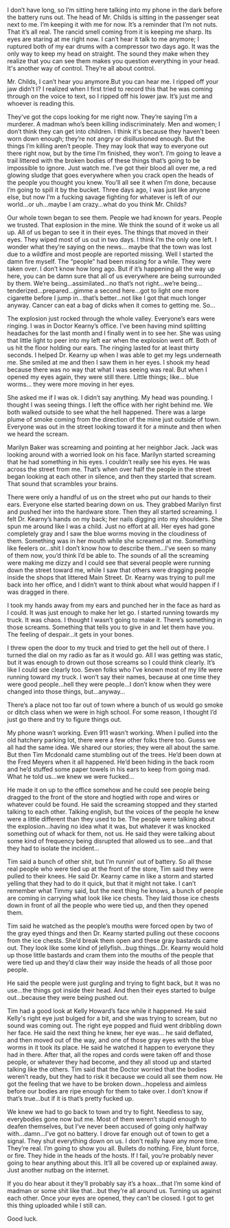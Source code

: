  

I don’t have long, so I’m sitting here talking into my phone in the dark before the battery runs out. The head of Mr. Childs is sitting in the passenger seat next to me. I’m keeping it with me for now. It’s a reminder that I’m not nuts. That it’s all real. The rancid smell coming from it is keeping me sharp. Its eyes are staring at me right now. I can’t hear it talk to me anymore; I ruptured both of my ear drums with a compressor two days ago. It was the only way to keep my head on straight. The sound they make when they realize that you can see them makes you question everything in your head. It's another way of control. They’re all about control.

   Mr. Childs, I can’t hear you anymore.But you can hear me. I ripped off your jaw didn’t I? I realized when I first tried to record this that he was coming through on the voice to text, so I ripped off his lower jaw. It’s just me and whoever is reading this.

   They’ve got the cops looking for me right now. They’re saying I’m a murderer. A madman who’s been killing indiscriminately. Men and women; I don’t think they can get into children. I think it's because they haven’t been worn down enough; they’re not angry or disillusioned enough. But the things I’m killing aren’t people. They may look that way to everyone out there right now, but by the time I’m finished, they won’t. I’m going to leave a trail littered with the broken bodies of these things that’s going to be impossible to ignore. Just watch me. I’ve got their blood all over me, a red glowing sludge that goes everywhere when you crack open the heads of the people you thought you knew. You’ll all see it when I’m done, because I’m going to spill it by the bucket. Three days ago, I was just like anyone else, but now I’m a fucking savage fighting for whatever is left of our world…or uh…maybe I am crazy…what do you think Mr. Childs?

   Our whole town began to see them. People we had known for years. People we trusted. That explosion in the mine. We think the sound of it woke us all up. All of us began to see it in their eyes. The things that moved in their eyes. They wiped most of us out in two days. I think I’m the only one left. I wonder what they’re saying on the news… maybe that the town was lost due to a wildfire and most people are reported missing. Well I started the damn fire myself. The “people” had been missing for a while. They were taken over. I don’t know how long ago. But if it’s happening all the way up here, you can be damn sure that all of us everywhere are being surrounded by them. We’re being…assimilated…no that’s not right…we’re being…tenderized…prepared…gimme a second here…got to light one more cigarette before I jump in…that’s better…not like I got that much longer anyway. Cancer can eat a bag of dicks when it comes to getting me. So…

   The explosion just rocked through the whole valley. Everyone’s ears were ringing. I was in Doctor Kearny’s office. I’ve been having mind splitting headaches for the last month and I finally went in to see her. She was using that little light to peer into my left ear when the explosion went off. Both of us hit the floor holding our ears. The ringing lasted for at least thirty seconds. I helped Dr. Kearny up when I was able to get my legs underneath me. She smiled at me and then I saw them in her eyes. I shook my head because there was no way that what I was seeing was real. But when I opened my eyes again, they were still there. Little things; like… blue worms… they were more moving in her eyes.

   She asked me if I was ok. I didn’t say anything. My head was pounding. I thought I was seeing things. I left the office with her right behind me. We both walked outside to see what the hell happened. There was a large plume of smoke coming from the direction of the mine just outside of town. Everyone was out in the street looking toward it for a minute and then when we heard the scream.

   Marilyn Baker was screaming and pointing at her neighbor Jack. Jack was looking around with a worried look on his face. Marilyn started screaming that he had something in his eyes. I couldn’t really see his eyes. He was across the street from me. That’s when over half the people in the street began looking at each other in silence, and then they started that scream. That sound that scrambles your brains.

   There were only a handful of us on the street who put our hands to their ears. Everyone else started bearing down on us. They grabbed Marilyn first and pushed her into the hardware store. Then they all started screaming. I felt Dr. Kearny’s hands on my back; her nails digging into my shoulders. She spun me around like I was a child. Just no effort at all. Her eyes had gone completely gray and I saw the blue worms moving in the cloudiness of them. Something was in her mouth while she screamed at me. Something like feelers or…shit I don’t know how to describe them…I’ve seen so many of them now, you’d think I’d be able to. The sounds of all the screaming were making me dizzy and I could see that several people were running down the street toward me, while I saw that others were dragging people inside the shops that littered Main Street. Dr. Kearny was trying to pull me back into her office, and I didn’t want to think about what would happen if I was dragged in there.

   I took my hands away from my ears and punched her in the face as hard as I could. It was just enough to make her let go. I started running towards my truck. It was chaos. I thought I wasn’t going to make it. There’s something in those screams. Something that tells you to give in and let them have you. The feeling of despair…it gets in your bones.

   I threw open the door to my truck and tried to get the hell out of there. I turned the dial on my radio as far as it would go. All I was getting was static, but it was enough to drown out those screams so I could think clearly. It’s like I could see clearly too. Seven folks who I’ve known most of my life were running toward my truck. I won’t say their names, because at one time they were good people…hell they were people…I don’t know when they were changed into those things, but…anyway… 

   There’s a place not too far out of town where a bunch of us would go smoke or ditch class when we were in high school. For some reason, I thought I’d just go there and try to figure things out.

   My phone wasn’t working. Even 911 wasn’t working. When I pulled into the old hatchery parking lot, there were a few other folks there too. Guess we all had the same idea. We shared our stories; they were all about the same. But then Tim Mcdonald came stumbling out of the trees. He’d been down at the Fred Meyers when it all happened. He’d been hiding in the back room and he’d stuffed some paper towels in his ears to keep from going mad. What he told us…we knew we were fucked…

  He made it on up to the office somehow and he could see people being dragged to the front of the store and hogtied with rope and wires or whatever could be found. He said the screaming stopped and they started talking to each other. Talking english, but the voices of the people he knew were a little different than they used to be. The people were talking about the explosion…having no idea what it was, but whatever it was knocked something out of whack for them, not us. He said they were talking about some kind of frequency being disrupted that allowed us to see…and that they had to isolate the incident…

   Tim said a bunch of other shit, but I’m runnin’ out of battery. So all those real people who were tied up at the front of the store, Tim said they were pulled to their knees. He said Dr. Kearny came in like a storm and started yelling that they had to do it quick, but that it might not take. I can’t remember what Timmy said, but the next thing he knows, a bunch of people are coming in carrying what look like ice chests. They laid those ice chests down in front of all the people who were tied up, and then they opened them.

  Tim said he watched as the people’s mouths were forced open by two of the gray eyed things and then Dr. Kearny started pulling out these cocoons from the ice chests. She’d break them open and these gray bastards came out. They look like some kind of jellyfish…bug things…Dr. Kearny would hold up those little bastards and cram them into the mouths of the people that were tied up and they’d claw their way inside the heads of all those poor people. 

He said the people were just gurgling and trying to fight back, but it was no use…the things got inside their head. And then their eyes started to bulge out…because they were being pushed out.

   Tim had a good look at Kelly Howard’s face while it happened. He said Kelly's right eye just bulged for a bit, and she was trying to scream, but no sound was coming out. The right eye popped and fluid went dribbling down her face. He said the next thing he knew, her eye was… he said deflated, and then moved out of the way, and one of those gray eyes with the blue worms in it took its place. He said he watched it happen to everyone they had in there. After that, all the ropes and cords were taken off and those people, or whatever they had become, and they all stood up and started talking like the others. Tim said that the Doctor worried that the bodies weren’t ready, but they had to risk it because we could all see them now. He got the feeling that we have to be broken down…hopeless and aimless before our bodies are ripe enough for them to take over. I don’t know if that’s true…but if it is that’s pretty fucked up.

   We knew we had to go back to town and try to fight. Needless to say, everybodies gone now but me. Most of them weren’t stupid enough to deafen themselves, but I’ve never been accused of going only halfway with…damn…I’ve got no battery. I drove far enough out of town to get a signal. They shut everything down on us. I don’t really have any more time. They’re real. I’m going to show you all. Bullets do nothing. Fire, blunt force, or fire. They hide in the heads of the hosts. If I fail, you’re probably never going to hear anything about this. It’ll all be covered up or explained away. Just another nutbag on the internet. 

  If you do hear about it they’ll probably say it’s a hoax…that I’m some kind of madman or some shit like that…but they’re all around us. Turning us against each other. Once your eyes are opened, they can’t be closed. I got to get this thing uploaded while I still can. 

Good luck.